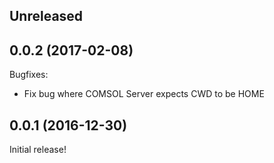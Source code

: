 ## Unreleased

## 0.0.2 (2017-02-08)

Bugfixes:

  - Fix bug where COMSOL Server expects CWD to be HOME

## 0.0.1 (2016-12-30)

Initial release!
